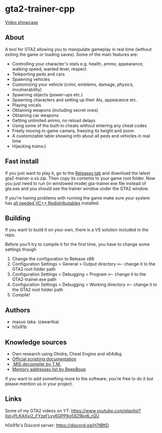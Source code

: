 # gta2-trainer-cpp

[Video showcase](https://www.youtube.com/watch?v=uAMWq2xMrv0)

## About
A tool for GTA2 allowing you to manipulate gameplay in real time (without exiting the game or loading saves). 
Some of the main features are:
- Controlling your character's stats e.g. health, ammo, appearance, walking speed, wanted level, respect
- Teleporting peds and cars
- Spawning vehicles
- Customizing your vehicle (color, emblems, damage, physics, invulnerability)
- Spawning objects (power-ups etc.)
- Spawning characters and setting up their AIs, appearance etc.
- Playing vocals
- Obtaining weapons (including secret ones)
- Obtaining car weapons
- Getting unlimited ammo, no reload delays
- Using some of the built-in cheats without entering any cheat codes
- Freely moving in-game camera, freezing its height and zoom
- A customizable table showing info about all peds and vehicles in real time
- Hijacking trains:)

## Fast install
If you just want to play it, go to the [Releases tab](https://github.com/izawartka/gta2-trainer-cpp/releases) and download
the latest gta2-trainer-x.xx.zip. Then copy its contents to your game root folder. Now you just need to run (in windowed mode)
gta-trainer.exe file instead of gta.exe and you should see the trainer window under the GTA2 window.

If you're having problems with running the game make sure your system has [all needed VC++ Redistributables](https://www.techpowerup.com/download/visual-c-redistributable-runtime-package-all-in-one/) installed.

## Building
If you want to build it on your own, there is a VS solution included in the repo.

Before you'll try to compile it for the first time, you have to change some settings though
1. Change the configuration to Release x86
2. Configuration Settings > General > Output directory <-- change it to the GTA2 root folder path
3. Configuration Settings > Debugging > Program <-- change it to the GTA2-trainer.exe path
4. Configuration Settings > Debugging > Working directory <-- change it to the GTA2 root folder path
5. Compile!

## Authors
- masuo (aka. izawartka)
- h0x91b

## Knowledge sources
- Own research using Ghidra, Cheat Engine and x64dbg
- [Official scripting documentation](https://gtamp.com/GTA2/gta2script.7z)
- [.MIS decompiler by T.M.](https://gtamp.com/forum/viewtopic.php?f=4&t=447)
- [Memory addresses list by BeepBoop](https://gtamp.com/forum/viewtopic.php?t=1123)

If you want to add something more to the software, you're free to do it but please mention us in your project.

## Links
Some of my GTA2 videos on YT:
https://www.youtube.com/playlist?list=PLKAXxj2_FYzeFLyv6GPP8g58Z9kq6_rQU

h0x91b's Discord server:
https://discord.gg/H7tBftD
